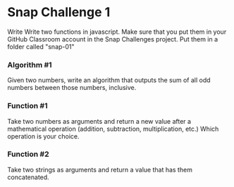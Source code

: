 

# Snap Challenge 1
Write Write two functions in javascript. Make sure that you put them in your GitHub Classroom account in the Snap Challenges project.  Put them in a folder called "snap-01"

### Algorithm #1
Given two numbers, write an algorithm that outputs the sum of all odd numbers between those numbers, inclusive.

### Function #1
Take two numbers as arguments and return a new value after a mathematical operation (addition, subtraction, multiplication, etc.)  Which operation is your choice.

### Function #2
Take two strings as arguments and return a value that has them concatenated.